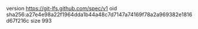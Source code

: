 version https://git-lfs.github.com/spec/v1
oid sha256:a27e4e98a22f1964dda1b44a48c7d7147a74169f78a2a969382e1816d67f216c
size 993
